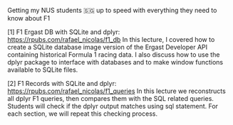 Getting my NUS students 🇸🇬 up to speed with everything they need to know about F1

[1] F1 Ergast DB with SQLite and dplyr: https://rpubs.com/rafael_nicolas/f1_db
In this lecture, I covered how to create a SQLite database image version of the Ergast Developer API containing historical Formula 1 racing data. I also discuss how to use the dplyr package to interface with databases and to make window functions available to SQLite files.

[2] F1 Records with SQLite and dplyr: https://rpubs.com/rafael_nicolas/f1_queries
In this lecture we reconstructs all dplyr F1 queries, then compares them with the SQL related queries. Students will check if the dplyr output matches using sql statement. For each section, we will repeat this checking process.
